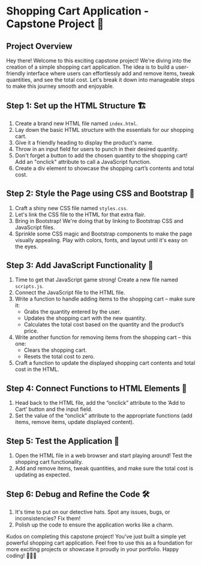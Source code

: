 # Shopping Cart Application - Capstone Project 🛒

## Project Overview

Hey there! Welcome to this exciting capstone project! We're diving into the creation of a simple shopping cart application. The idea is to build a user-friendly interface where users can effortlessly add and remove items, tweak quantities, and see the total cost. Let's break it down into manageable steps to make this journey smooth and enjoyable.

## Step 1: Set up the HTML Structure 🏗️

1. Create a brand new HTML file named `index.html`.
2. Lay down the basic HTML structure with the essentials for our shopping cart.
3. Give it a friendly heading to display the product's name.
4. Throw in an input field for users to punch in their desired quantity.
5. Don't forget a button to add the chosen quantity to the shopping cart! Add an "onclick" attribute to call a JavaScript function.
6. Create a div element to showcase the shopping cart’s contents and total cost.

## Step 2: Style the Page using CSS and Bootstrap 🎨

1. Craft a shiny new CSS file named `styles.css`.
2. Let's link the CSS file to the HTML for that extra flair.
3. Bring in Bootstrap! We're doing that by linking to Bootstrap CSS and JavaScript files.
4. Sprinkle some CSS magic and Bootstrap components to make the page visually appealing. Play with colors, fonts, and layout until it's easy on the eyes.

## Step 3: Add JavaScript Functionality 🚀

1. Time to get that JavaScript game strong! Create a new file named `scripts.js`.
2. Connect the JavaScript file to the HTML file.
3. Write a function to handle adding items to the shopping cart – make sure it:
   - Grabs the quantity entered by the user.
   - Updates the shopping cart with the new quantity.
   - Calculates the total cost based on the quantity and the product’s price.
4. Write another function for removing items from the shopping cart – this one:
   - Clears the shopping cart.
   - Resets the total cost to zero.
5. Craft a function to update the displayed shopping cart contents and total cost in the HTML.

## Step 4: Connect Functions to HTML Elements 🤝

1. Head back to the HTML file, add the “onclick” attribute to the ‘Add to Cart’ button and the input field.
2. Set the value of the “onclick” attribute to the appropriate functions (add items, remove items, update displayed content).

## Step 5: Test the Application 🧪

1. Open the HTML file in a web browser and start playing around! Test the shopping cart functionality.
2. Add and remove items, tweak quantities, and make sure the total cost is updating as expected.

## Step 6: Debug and Refine the Code 🛠️

1. It's time to put on our detective hats. Spot any issues, bugs, or inconsistencies? Fix them!
2. Polish up the code to ensure the application works like a charm.

Kudos on completing this capstone project! You've just built a simple yet powerful shopping cart application. Feel free to use this as a foundation for more exciting projects or showcase it proudly in your portfolio. Happy coding! 🚀👩‍💻
